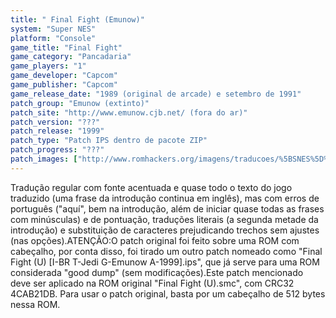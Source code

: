 ```yaml
---
title: " Final Fight (Emunow)"
system: "Super NES"
platform: "Console"
game_title: "Final Fight"
game_category: "Pancadaria"
game_players: "1"
game_developer: "Capcom"
game_publisher: "Capcom"
game_release_date: "1989 (original de arcade) e setembro de 1991"
patch_group: "Emunow (extinto)"
patch_site: "http://www.emunow.cjb.net/ (fora do ar)"
patch_version: "???"
patch_release: "1999"
patch_type: "Patch IPS dentro de pacote ZIP"
patch_progress: "???"
patch_images: ["http://www.romhackers.org/imagens/traducoes/%5BSNES%5D%20Final%20Fight%20-%20Emunow%20-%201.png","http://www.romhackers.org/imagens/traducoes/%5BSNES%5D%20Final%20Fight%20-%20Emunow%20-%202.png","http://www.romhackers.org/imagens/traducoes/%5BSNES%5D%20Final%20Fight%20-%20Emunow%20-%203.png"]
---
```

Tradução regular com fonte acentuada e quase todo o texto do jogo traduzido (uma frase da introdução continua em inglês), mas com erros de português ("aquí", bem na introdução, além de iniciar quase todas as frases com minúsculas) e de pontuação, traduções literais (a segunda metade da introdução) e substituição de caracteres prejudicando trechos sem ajustes (nas opções).ATENÇÃO:O patch original foi feito sobre uma ROM com cabeçalho, por conta disso, foi tirado um outro patch nomeado como "Final Fight (U) [I-BR T-Jedi G-Emunow A-1999].ips", que já serve para uma ROM considerada "good dump" (sem modificações).Este patch mencionado deve ser aplicado na ROM original "Final Fight (U).smc", com CRC32 4CAB21DB. Para usar o patch original, basta por um cabeçalho de 512 bytes nessa ROM.